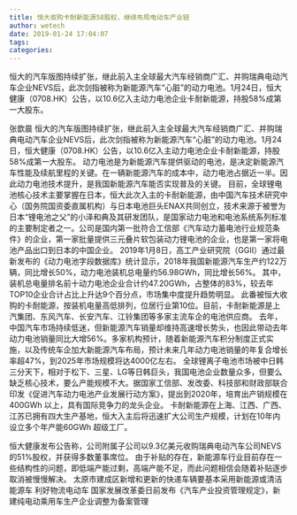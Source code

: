 ```yaml
---
title: 恒大收购卡耐新能源58股权，继续布局电动车产业链
author: wetech
date: 2019-01-24 17:04:07
tags: 
categories: 
---
```

恒大的汽车版图持续扩张，继此前入主全球最大汽车经销商广汇、并购瑞典电动汽车企业NEVS后，此次剑指被称为新能源汽车“心脏”的动力电池。1月24日，恒大健康（0708.HK）公告，以10.6亿入主动力电池企业卡耐新能源，持股58%成第一大股东。
<!-- more -->
张歆晨
恒大的汽车版图持续扩张，继此前入主全球最大汽车经销商广汇、并购瑞典电动汽车企业NEVS后，此次剑指被称为新能源汽车“心脏”的动力电池。1月24日，恒大健康（0708.HK）公告，以10.6亿入主动力电池企业卡耐新能源，持股58%成第一大股东。
动力电池是为新能源汽车提供驱动的电池，是决定新能源汽车性能及续航里程的关键。在一辆新能源汽车的成本中，动力电池占据近一半。因此动力电池技术提升，是我国新能源汽车能否实现普及的关键。
目前，全球锂电池核心技术主要掌握在日本，恒大此次入主的卡耐新能源，由中国汽车技术研究中心（国务院国资委直属机构）与日本电池巨头ENAX共同创立，技术来源于被誉为日本“锂电池之父”的小泽和典及其研发团队，是国家动力电池和电池系统系列标准的主要制定者之一。公司是国内第一批符合工信部《汽车动力蓄电池行业规范条件》的企业，第一家批量提供三元叠片软包装动力锂电池的企业，也是第一家将电池产品出口到日本的中国企业。
2019年1月8日，高工产业研究院（GGII）通过最新发布的《动力电池字段数据库》统计显示，2018年我国新能源汽车生产约122万辆，同比增长50%，动力电池装机总电量约56.98GWh，同比增长56%。
其中，装机总电量排名前十动力电池企业合计约47.20GWh，占整体的83%，较去年TOP10企业合计占比上升达9个百分点，市场集中度提升趋势明显。
此番被恒大收购的卡耐能源，按装机电量高低排列，位居行业第10位。目前，卡耐新能源是上汽集团、东风汽车、长安汽车、江铃集团等多家主流车企的电池供应商。
去年，中国汽车市场持续低迷，但新能源汽车销量却维持高速增长势头，也因此带动去年动力电池销量同比大增56%。多家机构预计，随着新能源汽车积分制度正式实施，以及传统车企加大新能源汽车布局，预计未来几年动力电池销量的年复合增长率超47%，到2025年市场规模将达4000亿左右。
全球锂离子电池市场被中日韩三分天下，相对于松下、三星、LG等日韩巨头，我国电池企业数量众多，但要么缺乏核心技术，要么产能规模不大。据国家工信部、发改委、科技部和财政部联合印发《促进汽车动力电池产业发展行动方案》，提出到2020年，培育出产销规模在400GWh 以上，具有国际竞争力的龙头企业。
卡耐新能源在上海、江西、广西、江苏已拥有四大生产基地，恒大入主后将迅速扩大公司生产规模，计划在10年内设立多个年产能60GWh 超级工厂。
 
 
 
 
恒大健康发布公告称，公司附属子公司以9.3亿美元收购瑞典电动汽车公司NEVS的51%股权，并获得多数董事席位。
由于补贴的存在，新能源车行业目前存在一些结构性的问题，即低端产能过剩，高端产能不足，而此问题相信会随着补贴逐步取消被慢慢解决。
太原市建成区新增和更新的快递车辆要基本采用新能源或清洁能源车 利好物流电动车
国家发展改革委日前发布《汽车产业投资管理规定》，新建纯电动乘用车生产企业调整为备案管理
